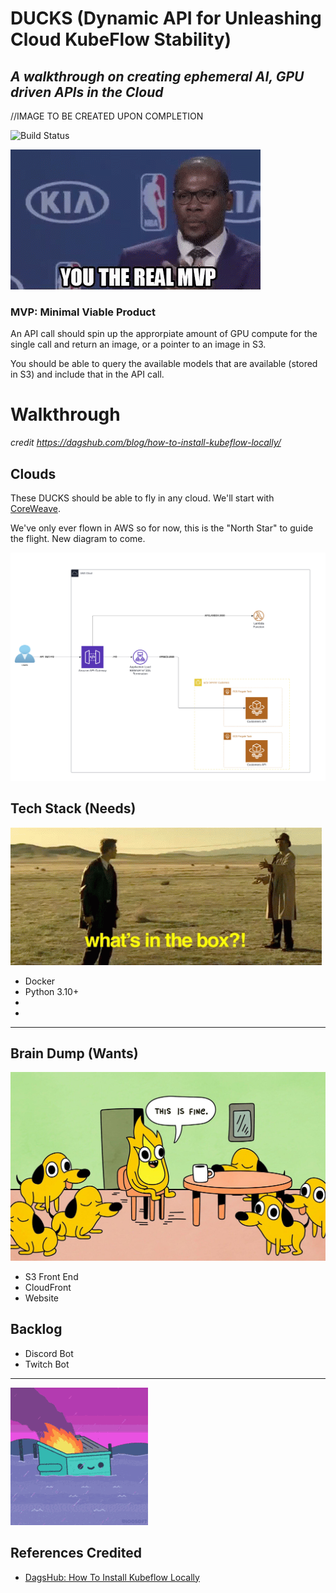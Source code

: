 # DUCKS (Dynamic API for Unleashing Cloud KubeFlow Stability)
## _A walkthrough on creating ephemeral AI, GPU driven APIs in the Cloud_

//IMAGE TO BE CREATED UPON COMPLETION

![Build Status](https://travis-ci.org/joemccann/dillinger.svg?branch=master)

![Alt Text](./media/images/real-mvp.gif)

### MVP: Minimal Viable Product

An API call should spin up the approrpiate amount of GPU compute for the single call and return an image, or a pointer to an image in S3.

You should be able to query the available models that are available (stored in S3) and include that in the API call.

# Walkthrough
_credit https://dagshub.com/blog/how-to-install-kubeflow-locally/_

## Clouds
These DUCKS should be able to fly in any cloud. We'll start with [CoreWeave](https://www.coreweave.com).


We've only ever flown in AWS so for now, this is the "North Star" to guide the flight. New diagram to come.

![Alt Text](./media/diagrams/mvp.png)



## Tech Stack (Needs)

![Alt Text](./media/images/surprise-whats-in-the-box.gif)

- Docker
- Python 3.10+
- 
- 

------

## Brain Dump (Wants)

![Alt Text](./media/images/ThisIsFine.jpeg)

- S3 Front End
- CloudFront
- Website


## Backlog

- Discord Bot
- Twitch Bot

---
![Alt Text](./media/images/dumpsterfire-dumpster.gif)

## References Credited
- [DagsHub: How To Install Kubeflow Locally](https://dagshub.com/blog/how-to-install-kubeflow-locally/)
